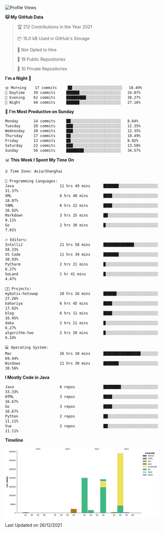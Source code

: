 <!--START_SECTION:waka-->
![Profile Views](http://img.shields.io/badge/Profile%20Views-0-blue)

**🐱 My GitHub Data** 

> 🏆 212 Contributions in the Year 2021
 > 
> 📦 15.0 kB Used in GitHub's Storage 
 > 
> 🚫 Not Opted to Hire
 > 
> 📜 19 Public Repositories 
 > 
> 🔑 10 Private Repositories  
 > 
**I'm a Night 🦉** 

```text
🌞 Morning    17 commits     ██░░░░░░░░░░░░░░░░░░░░░░░   10.49% 
🌆 Daytime    39 commits     ██████░░░░░░░░░░░░░░░░░░░   24.07% 
🌃 Evening    62 commits     █████████░░░░░░░░░░░░░░░░   38.27% 
🌙 Night      44 commits     ██████░░░░░░░░░░░░░░░░░░░   27.16%

```
📅 **I'm Most Productive on Sunday** 

```text
Monday       14 commits     ██░░░░░░░░░░░░░░░░░░░░░░░   8.64% 
Tuesday      20 commits     ███░░░░░░░░░░░░░░░░░░░░░░   12.35% 
Wednesday    20 commits     ███░░░░░░░░░░░░░░░░░░░░░░   12.35% 
Thursday     17 commits     ██░░░░░░░░░░░░░░░░░░░░░░░   10.49% 
Friday       13 commits     ██░░░░░░░░░░░░░░░░░░░░░░░   8.02% 
Saturday     22 commits     ███░░░░░░░░░░░░░░░░░░░░░░   13.58% 
Sunday       56 commits     ████████░░░░░░░░░░░░░░░░░   34.57%

```


📊 **This Week I Spent My Time On** 

```text
⌚︎ Time Zone: Asia/Shanghai

💬 Programming Languages: 
Java                     11 hrs 49 mins      ███████░░░░░░░░░░░░░░░░░░   31.37% 
XML                      6 hrs 48 mins       ████░░░░░░░░░░░░░░░░░░░░░   18.07% 
YAML                     6 hrs 22 mins       ████░░░░░░░░░░░░░░░░░░░░░   16.92% 
Markdown                 3 hrs 25 mins       ██░░░░░░░░░░░░░░░░░░░░░░░   9.11% 
Go                       2 hrs 38 mins       █░░░░░░░░░░░░░░░░░░░░░░░░   7.01%

🔥 Editors: 
IntelliJ                 21 hrs 58 mins      ██████████████░░░░░░░░░░░   58.33% 
VS Code                  11 hrs 39 mins      ███████░░░░░░░░░░░░░░░░░░   30.93% 
PyCharm                  2 hrs 21 mins       █░░░░░░░░░░░░░░░░░░░░░░░░   6.27% 
GoLand                   1 hr 41 mins        █░░░░░░░░░░░░░░░░░░░░░░░░   4.47%

🐱‍💻 Projects: 
mybatis-hotswap          10 hrs 16 mins      ██████░░░░░░░░░░░░░░░░░░░   27.26% 
bahariya                 6 hrs 45 mins       ████░░░░░░░░░░░░░░░░░░░░░   17.92% 
blog                     6 hrs 11 mins       ████░░░░░░░░░░░░░░░░░░░░░   16.45% 
daka                     2 hrs 21 mins       █░░░░░░░░░░░░░░░░░░░░░░░░   6.27% 
algorithm-two            2 hrs 20 mins       █░░░░░░░░░░░░░░░░░░░░░░░░   6.24%

💻 Operating System: 
Mac                      26 hrs 10 mins      █████████████████░░░░░░░░   69.44% 
Windows                  11 hrs 30 mins      ███████░░░░░░░░░░░░░░░░░░   30.56%

```

**I Mostly Code in Java** 

```text
Java                     6 repos             ████████░░░░░░░░░░░░░░░░░   33.33% 
HTML                     3 repos             ████░░░░░░░░░░░░░░░░░░░░░   16.67% 
Go                       3 repos             ████░░░░░░░░░░░░░░░░░░░░░   16.67% 
Python                   2 repos             ██░░░░░░░░░░░░░░░░░░░░░░░   11.11% 
Vue                      2 repos             ██░░░░░░░░░░░░░░░░░░░░░░░   11.11%

```


**Timeline**

![Chart not found](https://raw.githubusercontent.com/youtiaoguagua/youtiaoguagua/master/charts/bar_graph.png) 


 Last Updated on 26/12/2021
<!--END_SECTION:waka-->